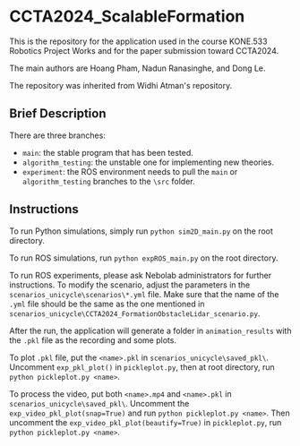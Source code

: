 # CCTA2024_ScalableFormation
This is the repository for the application used in the course KONE.533 Robotics Project Works and for the paper submission toward CCTA2024.

The main authors are Hoang Pham, Nadun Ranasinghe, and Dong Le.

The repository was inherited from Widhi Atman's repository.

## Brief Description
There are three branches:
- `main`: the stable program that has been tested.
- `algorithm_testing`: the unstable one for implementing new theories.
- `experiment`: the ROS environment needs to pull the `main` or `algorithm_testing` branches to the `\src` folder.

## Instructions
To run Python simulations, simply run `python sim2D_main.py` on the root directory.

To run ROS simulations, run `python expROS_main.py` on the root directory.

To run ROS experiments, please ask Nebolab administrators for further instructions.
To modify the scenario, adjust the parameters in the `scenarios_unicycle\scenarios\*.yml` file. 
Make sure that the name of the `.yml` file should be the same as the one mentioned in `scenarios_unicycle\CCTA2024_FormationObstacleLidar_scenario.py`.

After the run, the application will generate a folder in `animation_results` with the `.pkl` file as the recording and some plots.

To plot `.pkl` file, put the `<name>.pkl` in `scenarios_unicycle\saved_pkl\`.
Uncomment `exp_pkl_plot()` in `pickleplot.py`, then at root directory, run `python pickleplot.py <name>`.

To process the video, put both `<name>.mp4` and `<name>.pkl` in `scenarios_unicycle\saved_pkl\`.
Uncomment the `exp_video_pkl_plot(snap=True)` and run `python pickleplot.py <name>`.
Then uncomment the `exp_video_pkl_plot(beautify=True)` in `pickleplot.py`, run `python pickleplot.py <name>`.
